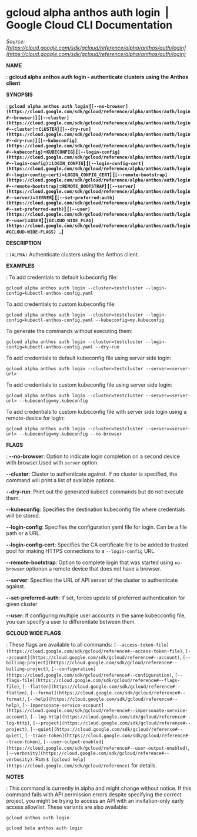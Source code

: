 # gcloud alpha anthos auth login  |  Google Cloud CLI Documentation

*Source: [https://cloud.google.com/sdk/gcloud/reference/alpha/anthos/auth/login](https://cloud.google.com/sdk/gcloud/reference/alpha/anthos/auth/login)*

**NAME**

: **gcloud alpha anthos auth login - authenticate clusters using the Anthos client**

**SYNOPSIS**

: **`gcloud alpha anthos auth login` [`[--no-browser](https://cloud.google.com/sdk/gcloud/reference/alpha/anthos/auth/login#--browser)`] [`[--cluster](https://cloud.google.com/sdk/gcloud/reference/alpha/anthos/auth/login#--cluster)`=`CLUSTER`] [`[--dry-run](https://cloud.google.com/sdk/gcloud/reference/alpha/anthos/auth/login#--dry-run)`] [`[--kubeconfig](https://cloud.google.com/sdk/gcloud/reference/alpha/anthos/auth/login#--kubeconfig)`=`KUBECONFIG`] [`[--login-config](https://cloud.google.com/sdk/gcloud/reference/alpha/anthos/auth/login#--login-config)`=`LOGIN_CONFIG`] [`[--login-config-cert](https://cloud.google.com/sdk/gcloud/reference/alpha/anthos/auth/login#--login-config-cert)`=`LOGIN_CONFIG_CERT`] [`[--remote-bootstrap](https://cloud.google.com/sdk/gcloud/reference/alpha/anthos/auth/login#--remote-bootstrap)`=`REMOTE_BOOTSTRAP`] [`[--server](https://cloud.google.com/sdk/gcloud/reference/alpha/anthos/auth/login#--server)`=`SERVER`] [`[--set-preferred-auth](https://cloud.google.com/sdk/gcloud/reference/alpha/anthos/auth/login#--set-preferred-auth)`] [`[--user](https://cloud.google.com/sdk/gcloud/reference/alpha/anthos/auth/login#--user)`=`USER`] [`[GCLOUD_WIDE_FLAG](https://cloud.google.com/sdk/gcloud/reference/alpha/anthos/auth/login#GCLOUD-WIDE-FLAGS) …`]**

**DESCRIPTION**

: `(ALPHA)` Authenticate clusters using the Anthos client.

**EXAMPLES**

: To add credentials to default kubeconfig file:

```
gcloud alpha anthos auth login --cluster=testcluster --login-config=kubectl-anthos-config.yaml
```

To add credentials to custom kubeconfig file:

```
gcloud alpha anthos auth login --cluster=testcluster --login-config=kubectl-anthos-config.yaml --kubeconfig=my.kubeconfig
```

To generate the commands without executing them:

```
gcloud alpha anthos auth login --cluster=testcluster --login-config=kubectl-anthos-config.yaml --dry-run
```

To add credentials to default kubeconfig file using server side login:

```
gcloud alpha anthos auth login --cluster=testcluster --server=<server-url>
```

To add credentials to custom kubeconfig file using server side login:

```
gcloud alpha anthos auth login --cluster=testcluster --server=<server-url> --kubeconfig=my.kubeconfig
```

To add credentials to custom kubeconfig file with server side login using a
remote-device for login:

```
gcloud alpha anthos auth login --cluster=testcluster --server=<server-url> --kubeconfig=my.kubeconfig --no-browser
```

**FLAGS**

: **--no-browser**:
Option to indicate login completion on a second device with browser.Used with
`server` option.

**--cluster**:
Cluster to authenticate against. If no cluster is specified, the command will
print a list of available options.

**--dry-run**:
Print out the generated kubectl commands but do not execute them.

**--kubeconfig**:
Specifies the destination kubeconfig file where credentials will be stored.

**--login-config**:
Specifies the configuration yaml file for login. Can be a file path or a URL.

**--login-config-cert**:
Specifies the CA certificate file to be added to trusted pool for making HTTPS
connections to a `--login-config` URL.

**--remote-bootstrap**:
Option to complete login that was started using `no-browser` optionon
a remote device that does not have a browser.

**--server**:
Specifies the URL of API server of the cluster to authenticate against.

**--set-preferred-auth**:
If set, forces update of preferred authentication for given cluster

**--user**:
If configuring multiple user accounts in the same kubecconfig file, you can
specify a user to differentiate between them.

**GCLOUD WIDE FLAGS**

: These flags are available to all commands: `[--access-token-file](https://cloud.google.com/sdk/gcloud/reference#--access-token-file)`,
`[--account](https://cloud.google.com/sdk/gcloud/reference#--account)`, `[--billing-project](https://cloud.google.com/sdk/gcloud/reference#--billing-project)`,
`[--configuration](https://cloud.google.com/sdk/gcloud/reference#--configuration)`,
`[--flags-file](https://cloud.google.com/sdk/gcloud/reference#--flags-file)`,
`[--flatten](https://cloud.google.com/sdk/gcloud/reference#--flatten)`, `[--format](https://cloud.google.com/sdk/gcloud/reference#--format)`, `[--help](https://cloud.google.com/sdk/gcloud/reference#--help)`, `[--impersonate-service-account](https://cloud.google.com/sdk/gcloud/reference#--impersonate-service-account)`,
`[--log-http](https://cloud.google.com/sdk/gcloud/reference#--log-http)`,
`[--project](https://cloud.google.com/sdk/gcloud/reference#--project)`, `[--quiet](https://cloud.google.com/sdk/gcloud/reference#--quiet)`, `[--trace-token](https://cloud.google.com/sdk/gcloud/reference#--trace-token)`, `[--user-output-enabled](https://cloud.google.com/sdk/gcloud/reference#--user-output-enabled)`,
`[--verbosity](https://cloud.google.com/sdk/gcloud/reference#--verbosity)`.
Run `$ [gcloud help](https://cloud.google.com/sdk/gcloud/reference)` for details.

**NOTES**

: This command is currently in alpha and might change without notice. If this
command fails with API permission errors despite specifying the correct project,
you might be trying to access an API with an invitation-only early access
allowlist. These variants are also available:

```
gcloud anthos auth login
```

```
gcloud beta anthos auth login
```